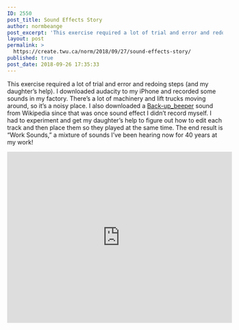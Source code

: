 ```yaml
---
ID: 2550
post_title: Sound Effects Story
author: normbeange
post_excerpt: 'This exercise required a lot of trial and error and redoing steps (and my daughter&rsquo;s help). I downloaded audacity to my iPhone and recorded some sounds in my factory. There&rsquo;s a lot of machinery and lift trucks moving around, so it&rsquo;s a noisy place. I also downloaded a Back-up_beeper&nbsp;sound from Wikipedia since that was once &hellip; <p><a href="https://create.twu.ca/norm/2018/09/27/sound-effects-story/">Continue reading<span> "Sound Effects Story"</span></a></p>'
layout: post
permalink: >
  https://create.twu.ca/norm/2018/09/27/sound-effects-story/
published: true
post_date: 2018-09-26 17:35:33
---
```

This exercise required a lot of trial and error and redoing steps (and my daughter&#8217;s help). I downloaded audacity to my iPhone and recorded some sounds in my factory. There&#8217;s a lot of machinery and lift trucks moving around, so it&#8217;s a noisy place. I also downloaded a <a href="https://commons.wikimedia.org/wiki/File:Back-up_beeper.ogg">Back-up_beeper</a> sound from Wikipedia since that was once sound effect I didn&#8217;t record myself. I had to experiment and get my daughter&#8217;s help to figure out how to edit each track and then place them so they played at the same time. The end result is &#8220;Work Sounds,&#8221; a mixture of sounds I&#8217;ve been hearing now for 40 years at my work!

<iframe width="525" height="400" scrolling="no" frameborder="no" src="https://w.soundcloud.com/player/?visual=true&#038;url=https%3A%2F%2Fapi.soundcloud.com%2Ftracks%2F505739691&%23038;show_artwork=true&%23038;maxwidth=525&%23038;maxheight=788&%23038;dnt=1"></iframe>